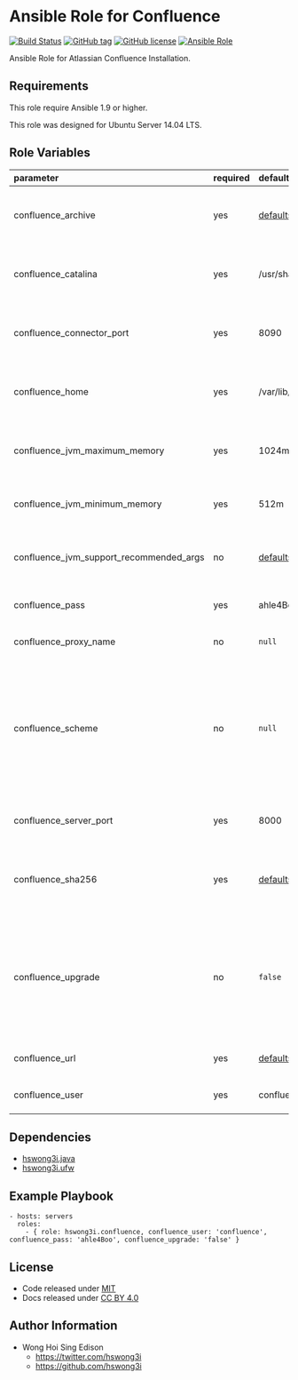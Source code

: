 Ansible Role for Confluence
===========================

[![Build Status](https://travis-ci.org/pantarei/ansible-role-confluence.svg?branch=master)](https://travis-ci.org/pantarei/ansible-role-confluence)
 [![GitHub tag](https://img.shields.io/github/tag/pantarei/ansible-role-confluence.svg)](https://github.com/pantarei/ansible-role-confluence)
 [![GitHub license](https://img.shields.io/github/license/pantarei/ansible-role-confluence.svg)](https://github.com/pantarei/ansible-role-confluence/blob/master/LICENSE)
 [![Ansible Role](https://img.shields.io/ansible/role/5990.svg)](https://galaxy.ansible.com/detail#/role/5990)

Ansible Role for Atlassian Confluence Installation.

Requirements
------------

This role require Ansible 1.9 or higher.

This role was designed for Ubuntu Server 14.04 LTS.

Role Variables
--------------

<table>
<colgroup>
<col width="20%" />
<col width="20%" />
<col width="20%" />
<col width="20%" />
<col width="20%" />
</colgroup>
<thead>
<tr class="header">
<th align="left">parameter</th>
<th align="left">required</th>
<th align="left">default</th>
<th align="left">choices</th>
<th align="left">comments</th>
</tr>
</thead>
<tbody>
<tr class="odd">
<td align="left">confluence_archive</td>
<td align="left">yes</td>
<td align="left"><a href="https://github.com/pantarei/ansible-role-confluence/blob/master/defaults/main.yml">defaults/main.yml</a></td>
<td align="left"></td>
<td align="left">Download archive filename for cache during (re)install.</td>
</tr>
<tr class="even">
<td align="left">confluence_catalina</td>
<td align="left">yes</td>
<td align="left">/usr/share/confluence</td>
<td align="left"></td>
<td align="left">Location for the Confluence installation directory.</td>
</tr>
<tr class="odd">
<td align="left">confluence_connector_port</td>
<td align="left">yes</td>
<td align="left">8090</td>
<td align="left"></td>
<td align="left">Confluence Apache Tomcat connector port.</td>
</tr>
<tr class="even">
<td align="left">confluence_home</td>
<td align="left">yes</td>
<td align="left">/var/lib/confluence</td>
<td align="left"></td>
<td align="left">Location for the Confluence home directory.</td>
</tr>
<tr class="odd">
<td align="left">confluence_jvm_maximum_memory</td>
<td align="left">yes</td>
<td align="left">1024m</td>
<td align="left"></td>
<td align="left">Confluence JVM maximum memory usage.</td>
</tr>
<tr class="even">
<td align="left">confluence_jvm_minimum_memory</td>
<td align="left">yes</td>
<td align="left">512m</td>
<td align="left"></td>
<td align="left">Confluence JVM minimum memory usage.</td>
</tr>
<tr class="odd">
<td align="left">confluence_jvm_support_recommended_args</td>
<td align="left">no</td>
<td align="left"><a href="https://github.com/pantarei/ansible-role-confluence/blob/master/defaults/main.yml">defaults/main.yml</a></td>
<td align="left"></td>
<td align="left">Atlassian Support recommended JVM arguments.</td>
</tr>
<tr class="even">
<td align="left">confluence_pass</td>
<td align="left">yes</td>
<td align="left">ahle4Boo</td>
<td align="left"></td>
<td align="left">Password for Confluence system user.</td>
</tr>
<tr class="odd">
<td align="left">confluence_proxy_name</td>
<td align="left">no</td>
<td align="left"><code>null</code></td>
<td align="left"></td>
<td align="left">Pass value as <code>proxyName</code> to <a href="https://github.com/pantarei/ansible-role-confluence/blob/master/templates/usr/share/confluence/conf/server.xml.j2">template</a>.</td>
</tr>
<tr class="even">
<td align="left">confluence_scheme</td>
<td align="left">no</td>
<td align="left"><code>null</code></td>
<td align="left"><ul>
<li><code>null</code></li>
<li>http</li>
<li>https</li>
</ul></td>
<td align="left">Install Confluence in standalone mode if <code>null</code>, or integrating with Apache using HTTP if <code>http</code>, or integrating with Apache using HTTPS if <code>https</code>.</td>
</tr>
<tr class="odd">
<td align="left">confluence_server_port</td>
<td align="left">yes</td>
<td align="left">8000</td>
<td align="left"></td>
<td align="left">Confluence Apache Tomcat server port.</td>
</tr>
<tr class="even">
<td align="left">confluence_sha256</td>
<td align="left">yes</td>
<td align="left"><a href="https://github.com/pantarei/ansible-role-confluence/blob/master/defaults/main.yml">defaults/main.yml</a></td>
<td align="left"></td>
<td align="left">Download archive sha256 checksum for cache during (re)install.</td>
</tr>
<tr class="odd">
<td align="left">confluence_upgrade</td>
<td align="left">no</td>
<td align="left"><code>false</code></td>
<td align="left"><ul>
<li><code>true</code></li>
<li><code>false</code></li>
</ul></td>
<td align="left">If <code>true</code>, trigger upgrade by stop existing Confluence service, purge existing Confluence installation direcoty before normal tasks.</td>
</tr>
<tr class="even">
<td align="left">confluence_url</td>
<td align="left">yes</td>
<td align="left"><a href="https://github.com/pantarei/ansible-role-confluence/blob/master/defaults/main.yml">defaults/main.yml</a></td>
<td align="left"></td>
<td align="left">URL for download archive.</td>
</tr>
<tr class="odd">
<td align="left">confluence_user</td>
<td align="left">yes</td>
<td align="left">confluence</td>
<td align="left"></td>
<td align="left">Username for Confluence system user.</td>
</tr>
</tbody>
</table>

Dependencies
------------

-   [hswong3i.java](https://github.com/pantarei/ansible-role-java)
-   [hswong3i.ufw](https://github.com/pantarei/ansible-role-ufw)

Example Playbook
----------------

    - hosts: servers
      roles:
        - { role: hswong3i.confluence, confluence_user: 'confluence', confluence_pass: 'ahle4Boo', confluence_upgrade: 'false' }

License
-------

-   Code released under [MIT](https://github.com/pantarei/ansible-role-confluence/blob/master/LICENSE)
-   Docs released under [CC BY 4.0](http://creativecommons.org/licenses/by/4.0/)

Author Information
------------------

-   Wong Hoi Sing Edison
    -   <https://twitter.com/hswong3i>
    -   <https://github.com/hswong3i>

